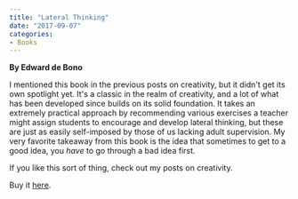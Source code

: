 ```yaml
---
title: "Lateral Thinking"
date: "2017-09-07"
categories:
- Books
---
```


**By Edward de Bono**

I mentioned this book in the previous posts on creativity, but it didn't get its own spotlight yet. It's a classic in the realm of creativity, and a lot of what has been developed since builds on its solid foundation. It takes an extremely practical approach by recommending various exercises a teacher might assign students to encourage and develop lateral thinking, but these are just as easily self-imposed by those of us lacking adult supervision. My very favorite takeaway from this book is the idea that sometimes to get to a good idea, you _have_ to go through a bad idea first.

If you like this sort of thing, check out my posts on creativity.

Buy it [here](https://smile.amazon.com/Lateral-Thinking-Creativity-Step-ebook/dp/B003V1WTLI/ref=sr_1_1?s=digital-text&ie=UTF8&qid=1507241682&sr=1-1&keywords=lateral+thinking).
